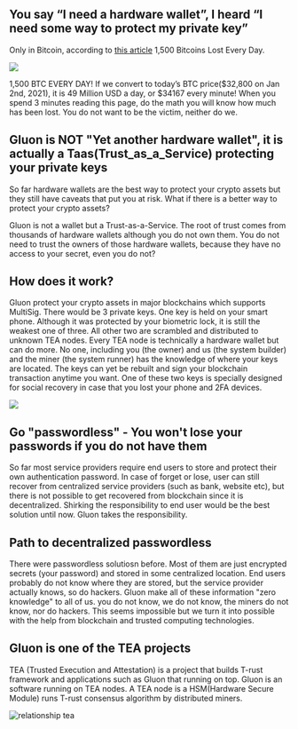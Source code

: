 ## You say “I need a hardware wallet”, I heard “I need some way to protect my private key”
Only in Bitcoin, according to [this article](https://news.bitcoin.com/analyst-1500-bitcoins-lost-every-day-less-than-14-million-coins-will-ever-circulate/) 1,500 Bitcoins Lost Every Day. 

![](../res/blog/1_SO8ID-UqYDVWXzYFjUQ4ow.png)

1,500 BTC EVERY DAY! If we convert to today’s BTC price($32,800 on Jan 2nd, 2021), it is 49 Million USD a day, or $34167 every minute! When you spend 3 minutes reading this page, do the math you will know how much has been lost. You do not want to be the victim, neither do we. 


## Gluon is NOT "Yet another hardware wallet", it is actually a Taas(Trust_as_a_Service) protecting your private keys

So far hardware wallets are the best way to protect your crypto assets but they still have caveats that put you at risk. What if there is a better way to protect your crypto assets? 

Gluon is not a wallet but a Trust-as-a-Service. The root of trust comes from thousands of hardware wallets although you do not own them. You do not need to trust the owners of those hardware wallets, because they have no access to your secret, even you do not?

## How does it work?

Gluon protect your crypto assets in major blockchains which supports MultiSig. There would be 3 private keys. One key is held on your smart phone. Although it was protected by your biometric lock, it is still the weakest one of three. All other two are scrambled and distributed to unknown TEA nodes. Every TEA node is technically  a hardware wallet but can do more. No one, including you (the owner) and us (the system builder) and the miner (the system runner) has the knowledge of where your keys are located. The keys can yet be rebuilt and sign your blockchain transaction anytime you want. One of these two keys is specially designed for social recovery in case that you lost your phone and 2FA devices. 

![](../res/blog/0_q-o2ME7lRtdgCqkC.png)

## Go "passwordless" - You won't lose your passwords if you do not have them

So far most service providers require end users to store and protect their own authentication password. In case of forget or lose, user can still recover from centralized service providers (such as bank, website etc), but there is not possible to get recovered from blockchain since it is decentralized. Shirking the responsibility to end user would be the best solution until now. Gluon takes the responsibility.

## Path to decentralized passwordless

There were passwordless solutiosn before. Most of them are just encrypted secrets (your password) and stored in some centralized location. End users probably do not know where they are stored, but the service provider actually knows, so do hackers. Gluon make all of these information "zero knowledge" to all of us. you do not know, we do not know, the miners do not know, nor do hackers. This seems impossible but we turn it into possible with the help from blockchain and trusted computing technologies. 

## Gluon is one of the TEA projects

TEA (Trusted Execution and Attestation) is a project that builds T-rust framework and applications such as Gluon that running on top. Gluon is an software running on TEA nodes. A TEA node is a HSM(Hardware Secure Module) runs T-rust consensus algorithm by distributed miners. 

![relationship tea](https://cdn-images-1.medium.com/max/1120/1*2O7WDwTwH4DlIr4zbOMxng.png)





